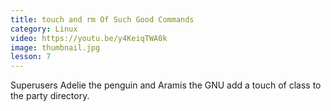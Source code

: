 ```yaml
---
title: touch and rm Of Such Good Commands
category: Linux
video: https://youtu.be/y4KeiqTWA0k
image: thumbnail.jpg
lesson: 7
---
```


Superusers Adelie the penguin and Aramis the GNU add a touch of class to the party directory.
